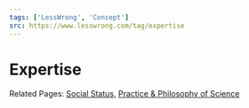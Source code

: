 ```yaml
---
tags: ['LessWrong', 'Concept']
src: https://www.lesswrong.com/tag/expertise
---
```


# Expertise
Related Pages: [Social Status](https://www.lesswrong.com/tag/social-status), [Practice & Philosophy of Science](https://www.lesswrong.com/tag/practice-and-philosophy-of-science)

